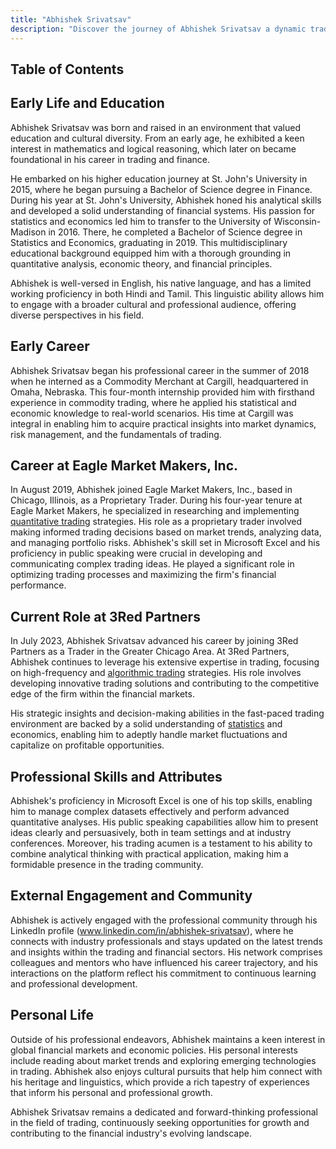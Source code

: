 ```yaml
---
title: "Abhishek Srivatsav"
description: "Discover the journey of Abhishek Srivatsav a dynamic trader with expertise in quantitative strategies and economic theory shaping financial markets today."
---
```




## Table of Contents

## Early Life and Education

Abhishek Srivatsav was born and raised in an environment that valued education and cultural diversity. From an early age, he exhibited a keen interest in mathematics and logical reasoning, which later on became foundational in his career in trading and finance. 

He embarked on his higher education journey at St. John's University in 2015, where he began pursuing a Bachelor of Science degree in Finance. During his year at St. John's University, Abhishek honed his analytical skills and developed a solid understanding of financial systems. His passion for statistics and economics led him to transfer to the University of Wisconsin-Madison in 2016. There, he completed a Bachelor of Science degree in Statistics and Economics, graduating in 2019. This multidisciplinary educational background equipped him with a thorough grounding in quantitative analysis, economic theory, and financial principles.

Abhishek is well-versed in English, his native language, and has a limited working proficiency in both Hindi and Tamil. This linguistic ability allows him to engage with a broader cultural and professional audience, offering diverse perspectives in his field.

## Early Career

Abhishek Srivatsav began his professional career in the summer of 2018 when he interned as a Commodity Merchant at Cargill, headquartered in Omaha, Nebraska. This four-month internship provided him with firsthand experience in commodity trading, where he applied his statistical and economic knowledge to real-world scenarios. His time at Cargill was integral in enabling him to acquire practical insights into market dynamics, risk management, and the fundamentals of trading.

## Career at Eagle Market Makers, Inc.

In August 2019, Abhishek joined Eagle Market Makers, Inc., based in Chicago, Illinois, as a Proprietary Trader. During his four-year tenure at Eagle Market Makers, he specialized in researching and implementing [quantitative trading](/wiki/quantitative-trading) strategies. His role as a proprietary trader involved making informed trading decisions based on market trends, analyzing data, and managing portfolio risks. Abhishek's skill set in Microsoft Excel and his proficiency in public speaking were crucial in developing and communicating complex trading ideas. He played a significant role in optimizing trading processes and maximizing the firm's financial performance.

## Current Role at 3Red Partners

In July 2023, Abhishek Srivatsav advanced his career by joining 3Red Partners as a Trader in the Greater Chicago Area. At 3Red Partners, Abhishek continues to leverage his extensive expertise in trading, focusing on high-frequency and [algorithmic trading](/wiki/algorithmic-trading) strategies. His role involves developing innovative trading solutions and contributing to the competitive edge of the firm within the financial markets. 

His strategic insights and decision-making abilities in the fast-paced trading environment are backed by a solid understanding of [statistics](/wiki/bayesian-statistics) and economics, enabling him to adeptly handle market fluctuations and capitalize on profitable opportunities.

## Professional Skills and Attributes

Abhishek's proficiency in Microsoft Excel is one of his top skills, enabling him to manage complex datasets effectively and perform advanced quantitative analyses. His public speaking capabilities allow him to present ideas clearly and persuasively, both in team settings and at industry conferences. Moreover, his trading acumen is a testament to his ability to combine analytical thinking with practical application, making him a formidable presence in the trading community.

## External Engagement and Community

Abhishek is actively engaged with the professional community through his LinkedIn profile (www.linkedin.com/in/abhishek-srivatsav), where he connects with industry professionals and stays updated on the latest trends and insights within the trading and financial sectors. His network comprises colleagues and mentors who have influenced his career trajectory, and his interactions on the platform reflect his commitment to continuous learning and professional development.

## Personal Life

Outside of his professional endeavors, Abhishek maintains a keen interest in global financial markets and economic policies. His personal interests include reading about market trends and exploring emerging technologies in trading. Abhishek also enjoys cultural pursuits that help him connect with his heritage and linguistics, which provide a rich tapestry of experiences that inform his personal and professional growth.

Abhishek Srivatsav remains a dedicated and forward-thinking professional in the field of trading, continuously seeking opportunities for growth and contributing to the financial industry's evolving landscape.